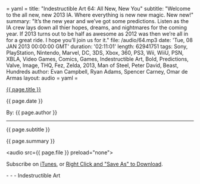 = yaml =
title: "Indestructible Art 64: All New, New You"
subtitle: "Welcome to the all new, new 2013 IA. Where everything is new new magic. New new!"
summary: "It’s the new year and we’ve got some predictions. Listen as the IA crew lays down all thier hopes, dreams, and nightmares for the coming year. If 2013 turns out to be half as awesome as 2012 was then we’re all in for a great ride. I hope you’ll join us for it."
file: /audio/64.mp3
date: 'Tue, 08 JAN 2013 00:00:00 GMT'
duration: '02:11:01'
length: 62941751
tags: Sony, PlayStation, Nintendo, Marvel, DC, 3DS, Xbox, 360, PS3, Wii, WiiU, PSN, XBLA, Video Games, Comics, Games, Indestructible Art, Bold, Predictions, Valve, Image, THQ, Fez, Zelda, 2013, Man of Steel, Peter David, Beast, Hundreds
author: Evan Campbell, Ryan Adams, Spencer Carney, Omar de Armas
layout: audio
= yaml =

<a href="{{ page.url }}" class='postTitleLink'><p class='postTitle'>{{ page.title }}</p></a>
<p class='postPublished'>{{ page.date }}</p>
<p class='postAuthor'>By: {{ page.author }}</p>
<hr>
<p class='podcastSummary'>{{ page.subtitle }}</p>

<p class='podcastSummary'>{{ page.summary }}</p>

<audio src={{ page.file }} preload="none"></audio>
<p class='subLinks'>Subscribe on <a href='http://bit.ly/iapodcast'>iTunes</a>, or <a href={{ page.file }}>Right Click and "Save As" to Download</a>.</p>
- - -
Indestructible Art
